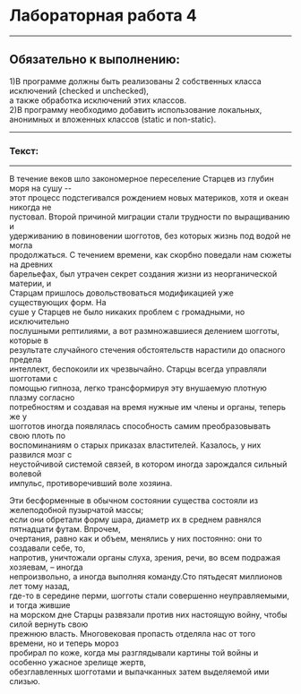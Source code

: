 # Лабораторная работа 4<br>

---

## Обязательно к выполнению: <br>
1)В программе должны быть реализованы 2 собственных класса исключений (checked и unchecked), <br> а также обработка исключений этих классов. <br>
2)В программу необходимо добавить использование локальных, анонимных и вложенных классов (static и non-static). <br>

---

### Текст: <br>

---

В течение веков шло закономерное переселение Старцев из глубин моря на сушу -- <br>
этот процесс подстегивался рождением новых материков, хотя и океан никогда не <br>
пустовал. Второй причиной миграции стали трудности по выращиванию и <br>
удерживанию в повиновении шогготов, без которых жизнь под водой не могла <br>
продолжаться. С течением времени, как скорбно поведали нам сюжеты на древних <br>
барельефах, был утрачен секрет создания жизни из неорганической материи, и <br>
Старцам пришлось довольствоваться модификацией уже существующих форм. На <br>
суше у Старцев не было никаких проблем с громадными, но исключительно <br>
послушными рептилиями, а вот размножавшиеся делением шогготы, которые в <br>
результате случайного стечения обстоятельств нарастили до опасного предела <br>
интеллект, беспокоили их чрезвычайно. Старцы всегда управляли шогготами с <br>
помощью гипноза, легко трансформируя эту внушаемую плотную плазму согласно <br>
потребностям и создавая на время нужные им члены и органы, теперь же у <br>
шогготов иногда появлялась способность самим преобразовывать свою плоть по <br>
воспоминаниям о старых приказах властителей. Казалось, у них развился мозг с <br>
неустойчивой системой связей, в котором иногда зарождался сильный волевой <br>
импульс, противоречивший воле хозяина. <br>

Эти бесформенные в обычном состоянии существа состояли из желеподобной пузырчатой массы; <br>
если они обретали форму шара, диаметр их в среднем равнялся пятнадцати футам. Впрочем, <br>
очертания, равно как и объем, менялись у них постоянно: они то создавали себе, то, <br>
напротив, уничтожали органы слуха, зрения, речи, во всем подражая хозяевам, – иногда <br>
непроизвольно, а иногда выполняя команду.Сто пятьдесят миллионов лет тому назад, <br>
где-то в середине перми, шогготы стали совершенно неуправляемыми, и тогда жившие <br>
на морском дне Старцы развязали против них настоящую войну, чтобы силой вернуть свою <br>
прежнюю власть. Многовековая пропасть отделяла нас от того времени, но и теперь мороз <br>
пробирал по коже, когда мы разглядывали картины той войны и особенно ужасное зрелище жертв, <br>
обезглавленных шогготами и выпачканных затем выделяемой ими слизью. <br>